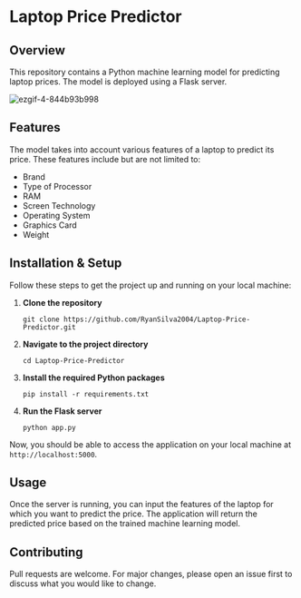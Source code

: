 # Laptop Price Predictor

## Overview
This repository contains a Python machine learning model for predicting laptop prices. The model is deployed using a Flask server.

![ezgif-4-844b93b998](https://github.com/RyanSilva2004/Laptop-Price-Predictor/assets/137909008/818c25fb-9d74-4298-87e8-137193029317)


## Features
The model takes into account various features of a laptop to predict its price. These features include but are not limited to:
- Brand
- Type of Processor
- RAM
- Screen Technology
- Operating System
- Graphics Card
- Weight

## Installation & Setup
Follow these steps to get the project up and running on your local machine:

1. **Clone the repository**
    ```
    git clone https://github.com/RyanSilva2004/Laptop-Price-Predictor.git
    ```
2. **Navigate to the project directory**
    ```
    cd Laptop-Price-Predictor
    ```
3. **Install the required Python packages**
    ```
    pip install -r requirements.txt
    ```
4. **Run the Flask server**
    ```
    python app.py
    ```
Now, you should be able to access the application on your local machine at `http://localhost:5000`.

## Usage
Once the server is running, you can input the features of the laptop for which you want to predict the price. The application will return the predicted price based on the trained machine learning model.

## Contributing
Pull requests are welcome. For major changes, please open an issue first to discuss what you would like to change.

